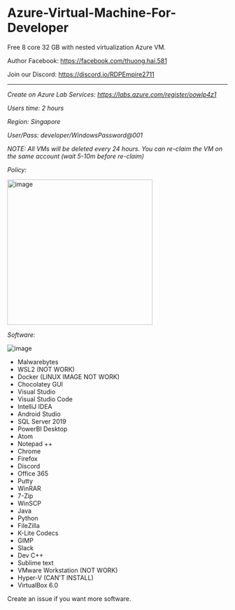 # Azure-Virtual-Machine-For-Developer
Free 8 core 32 GB with nested virtualization Azure VM.

Author Facebook: https://facebook.com/thuong.hai.581

Join our Discord: https://discord.io/RDPEmpire2711

----------------------------------------------------------------------------------------------------------------------

*Create on Azure Lab Services: https://labs.azure.com/register/oowlp4z1*

*Users time: 2 hours*

*Region: Singapore*

*User/Pass: developer/WindowsPassword@001*

*NOTE: All VMs will be deleted every 24 hours. You can re-claim the VM on the same account (wait 5-10m before re-claim)*

*Policy:*

<img width="332" alt="image" src="https://user-images.githubusercontent.com/58414694/194628058-7912a464-aa69-4a83-8217-57807bd8dd22.png">


*Software:*

![image](https://user-images.githubusercontent.com/58414694/194711666-f16a48b5-d392-4723-87ae-2377a3900a93.png)

- Malwarebytes
- WSL2 (NOT WORK)
- Docker (LINUX IMAGE NOT WORK)
- Chocolatey GUI
- Visual Studio
- Visual Studio Code
- IntelliJ IDEA
- Android Studio
- SQL Server 2019
- PowerBI Desktop
- Atom
- Notepad ++
- Chrome
- Firefox
- Discord
- Office 365
- Putty
- WinRAR
- 7-Zip
- WinSCP
- Java
- Python
- FileZilla
- K-Lite Codecs
- GIMP
- Slack
- Dev C++
- Sublime text
- VMware Workstation (NOT WORK)
- Hyper-V (CAN'T INSTALL)
- VirtualBox 6.0

Create an issue if you want more software.
